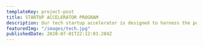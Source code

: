 ```yaml
---
templateKey: project-post
title: STARTUP ACCELERATOR PROGRAM
description: Our tech startup accelerator is designed to harness the power of technology to create solution for all sorts of problems,
featuredImg: "/images/tech.jpg"
publishedDate: 2020-07-01T22:12:03.284Z
---
```

